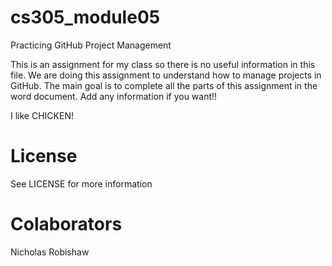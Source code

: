 # cs305_module05
Practicing GitHub Project Management


This is an assignment for my class so there is no useful information in this file. We are doing this assignment to understand how to manage projects in GitHub. The main goal is to complete all the parts of this assignment in the word document. Add any information if you want!!

I like CHICKEN!


# License
See LICENSE for more information

# Colaborators
Nicholas Robishaw
